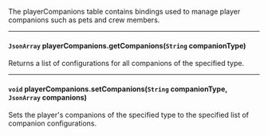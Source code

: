 The playerCompanions table contains bindings used to manage player companions such as pets and crew members.

---

#### `JsonArray` playerCompanions.getCompanions(`String` companionType)

Returns a list of configurations for all companions of the specified type.

---

#### `void` playerCompanions.setCompanions(`String` companionType, `JsonArray` companions)

Sets the player's companions of the specified type to the specified list of companion configurations.
